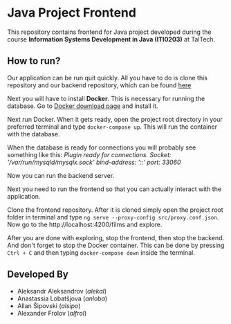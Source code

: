 # Java Project Frontend

This repository contains frontend for Java project developed during the course
**Information Systems Development in Java (ITI0203)** at TalTech.

## How to run?

Our application can be run quit quickly.
All you have to do is clone this repository and our backend repository, which can be found
[here](https://github.com/alfrol/filmsearch-back) 

Next you will have to install **Docker**. This is necessary for running the database.
Go to [Docker download page](https://hub.docker.com/?overlay=onboarding) and install it.

Next run Docker. When it gets ready, open the project root directory in your preferred terminal
and type `docker-compose up`. This will run the container with the database.

When the database is ready for connections you will probably see something like this:
*Plugin ready for connections. Socket: '/var/run/mysqld/mysqlx.sock' bind-address: '::' port: 33060*

Now you can run the backend server.

Next you need to run the frontend so that you can actually interact with the application.

Clone the frontend repository. After it is cloned simply open the project root folder in terminal and 
type `ng serve --proxy-config src/proxy.conf.json`. Now go to the http://localhost:4200/films and explore.

After you are done with exploring, stop the frontend, then stop the backend. And don't forget to stop the
Docker container. This can be done by pressing `Ctrl + C` and then typing `docker-compose down` inside the terminal.

## Developed By

* Aleksandr Aleksandrov (*alekal*)
* Anastassia Lobatšjova (*anloba*)
* Allan Šipovski (*alsipo*)
* Alexander Frolov (*alfrol*)
